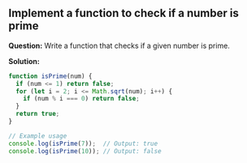 ## Implement a function to check if a number is prime

**Question:** Write a function that checks if a given number is prime.

**Solution:**
```javascript
function isPrime(num) {
  if (num <= 1) return false;
  for (let i = 2; i <= Math.sqrt(num); i++) {
    if (num % i === 0) return false;
  }
  return true;
}

// Example usage
console.log(isPrime(7));  // Output: true
console.log(isPrime(10)); // Output: false
